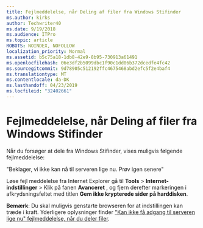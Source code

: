 ```yaml
---
title: Fejlmeddelelse, når Deling af filer fra Windows Stifinder
ms.author: kirks
author: Techwriter40
ms.date: 9/19/2018
ms.audience: ITPro
ms.topic: article
ROBOTS: NOINDEX, NOFOLLOW
localization_priority: Normal
ms.assetid: b5c75a18-1db8-42e9-8b95-730913a61491
ms.openlocfilehash: 06e3df2b5099dbc1f90c1dd06b372dcedfe4fc42
ms.sourcegitcommit: 9d78905c512192ffc4675468abd2efc5f2e4baf4
ms.translationtype: MT
ms.contentlocale: da-DK
ms.lasthandoff: 04/23/2019
ms.locfileid: "32402661"
---
```

# <a name="error-message-when-sharing-files-from-windows-explorer"></a>Fejlmeddelelse, når Deling af filer fra Windows Stifinder

Når du forsøger at dele fra Windows Stifinder, vises muligvis følgende fejlmeddelelse:
  
"Beklager, vi ikke kan nå til serveren lige nu. Prøv igen senere"
  
Løse fejl meddelelse fra Internet Explorer gå til **Tools** \> **Internet-indstillinger** \> Klik på fanen **Avanceret** , og fjern derefter markeringen i afkrydsningsfeltet med titlen **Gem ikke krypterede sider på harddisken**. 
  
 **Bemærk**: Du skal muligvis genstarte browseren for at indstillingen kan træde i kraft. Yderligere oplysninger finder ["Kan ikke få adgang til serveren lige nu" fejlmeddelelse, når du deler filer](https://go.microsoft.com/fwlink/?linkid=2022914).
  

